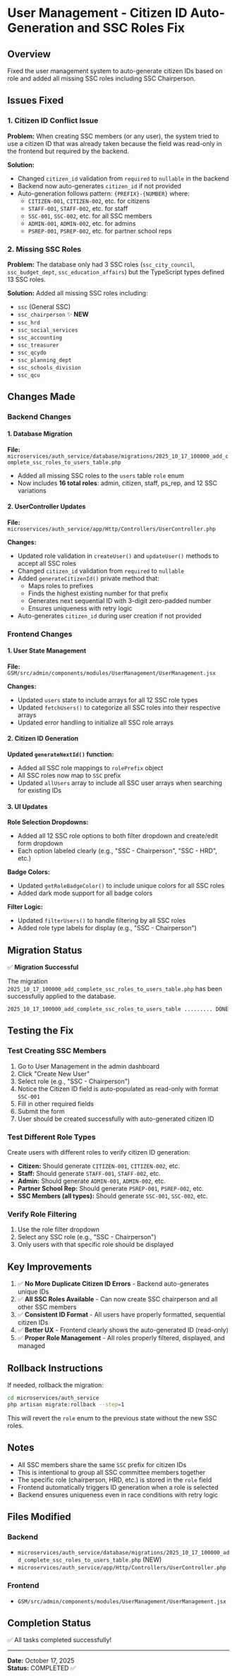 # User Management - Citizen ID Auto-Generation and SSC Roles Fix

## Overview

Fixed the user management system to auto-generate citizen IDs based on role and added all missing SSC roles including SSC Chairperson.

## Issues Fixed

### 1. Citizen ID Conflict Issue

**Problem:** When creating SSC members (or any user), the system tried to use a citizen ID that was already taken because the field was read-only in the frontend but required by the backend.

**Solution:**

- Changed `citizen_id` validation from `required` to `nullable` in the backend
- Backend now auto-generates `citizen_id` if not provided
- Auto-generation follows pattern: `{PREFIX}-{NUMBER}` where:
  - `CITIZEN-001`, `CITIZEN-002`, etc. for citizens
  - `STAFF-001`, `STAFF-002`, etc. for staff
  - `SSC-001`, `SSC-002`, etc. for all SSC members
  - `ADMIN-001`, `ADMIN-002`, etc. for admins
  - `PSREP-001`, `PSREP-002`, etc. for partner school reps

### 2. Missing SSC Roles

**Problem:** The database only had 3 SSC roles (`ssc_city_council`, `ssc_budget_dept`, `ssc_education_affairs`) but the TypeScript types defined 13 SSC roles.

**Solution:** Added all missing SSC roles including:

- `ssc` (General SSC)
- `ssc_chairperson` ✨ **NEW**
- `ssc_hrd`
- `ssc_social_services`
- `ssc_accounting`
- `ssc_treasurer`
- `ssc_qcydo`
- `ssc_planning_dept`
- `ssc_schools_division`
- `ssc_qcu`

## Changes Made

### Backend Changes

#### 1. Database Migration

**File:** `microservices/auth_service/database/migrations/2025_10_17_100000_add_complete_ssc_roles_to_users_table.php`

- Added all missing SSC roles to the `users` table `role` enum
- Now includes **16 total roles**: admin, citizen, staff, ps_rep, and 12 SSC variations

#### 2. UserController Updates

**File:** `microservices/auth_service/app/Http/Controllers/UserController.php`

**Changes:**

- Updated role validation in `createUser()` and `updateUser()` methods to accept all SSC roles
- Changed `citizen_id` validation from `required` to `nullable`
- Added `generateCitizenId()` private method that:
  - Maps roles to prefixes
  - Finds the highest existing number for that prefix
  - Generates next sequential ID with 3-digit zero-padded number
  - Ensures uniqueness with retry logic
- Auto-generates `citizen_id` during user creation if not provided

### Frontend Changes

#### 1. User State Management

**File:** `GSM/src/admin/components/modules/UserManagement/UserManagement.jsx`

**Changes:**

- Updated `users` state to include arrays for all 12 SSC role types
- Updated `fetchUsers()` to categorize all SSC roles into their respective arrays
- Updated error handling to initialize all SSC role arrays

#### 2. Citizen ID Generation

**Updated `generateNextId()` function:**

- Added all SSC role mappings to `rolePrefix` object
- All SSC roles now map to `SSC` prefix
- Updated `allUsers` array to include all SSC user arrays when searching for existing IDs

#### 3. UI Updates

**Role Selection Dropdowns:**

- Added all 12 SSC role options to both filter dropdown and create/edit form dropdown
- Each option labeled clearly (e.g., "SSC - Chairperson", "SSC - HRD", etc.)

**Badge Colors:**

- Updated `getRoleBadgeColor()` to include unique colors for all SSC roles
- Added dark mode support for all badge colors

**Filter Logic:**

- Updated `filterUsers()` to handle filtering by all SSC roles
- Added role type labels for display (e.g., "SSC - Chairperson")

## Migration Status

✅ **Migration Successful**

The migration `2025_10_17_100000_add_complete_ssc_roles_to_users_table.php` has been successfully applied to the database.

```
2025_10_17_100000_add_complete_ssc_roles_to_users_table ......... DONE
```

## Testing the Fix

### Test Creating SSC Members

1. Go to User Management in the admin dashboard
2. Click "Create New User"
3. Select role (e.g., "SSC - Chairperson")
4. Notice the Citizen ID field is auto-populated as read-only with format `SSC-001`
5. Fill in other required fields
6. Submit the form
7. User should be created successfully with auto-generated citizen ID

### Test Different Role Types

Create users with different roles to verify citizen ID generation:

- **Citizen:** Should generate `CITIZEN-001`, `CITIZEN-002`, etc.
- **Staff:** Should generate `STAFF-001`, `STAFF-002`, etc.
- **Admin:** Should generate `ADMIN-001`, `ADMIN-002`, etc.
- **Partner School Rep:** Should generate `PSREP-001`, `PSREP-002`, etc.
- **SSC Members (all types):** Should generate `SSC-001`, `SSC-002`, etc.

### Verify Role Filtering

1. Use the role filter dropdown
2. Select any SSC role (e.g., "SSC - Chairperson")
3. Only users with that specific role should be displayed

## Key Improvements

1. ✅ **No More Duplicate Citizen ID Errors** - Backend auto-generates unique IDs
2. ✅ **All SSC Roles Available** - Can now create SSC chairperson and all other SSC members
3. ✅ **Consistent ID Format** - All users have properly formatted, sequential citizen IDs
4. ✅ **Better UX** - Frontend clearly shows the auto-generated ID (read-only)
5. ✅ **Proper Role Management** - All roles properly filtered, displayed, and managed

## Rollback Instructions

If needed, rollback the migration:

```bash
cd microservices/auth_service
php artisan migrate:rollback --step=1
```

This will revert the `role` enum to the previous state without the new SSC roles.

## Notes

- All SSC members share the same `SSC` prefix for citizen IDs
- This is intentional to group all SSC committee members together
- The specific role (chairperson, HRD, etc.) is stored in the `role` field
- Frontend automatically triggers ID generation when a role is selected
- Backend ensures uniqueness even in race conditions with retry logic

## Files Modified

### Backend

- `microservices/auth_service/database/migrations/2025_10_17_100000_add_complete_ssc_roles_to_users_table.php` (NEW)
- `microservices/auth_service/app/Http/Controllers/UserController.php`

### Frontend

- `GSM/src/admin/components/modules/UserManagement/UserManagement.jsx`

## Completion Status

✅ All tasks completed successfully!

---

**Date:** October 17, 2025  
**Status:** COMPLETED ✅

